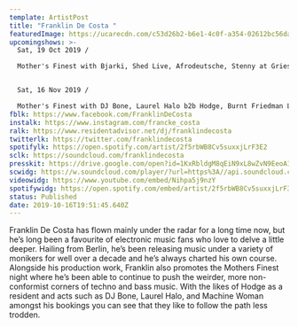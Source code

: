 ```yaml
---
template: ArtistPost
title: "Franklin De Costa "
featuredImage: https://ucarecdn.com/c53d26b2-b6e1-4c0f-a354-02612bc56da3/-/crop/1081x389/84,0/-/preview/
upcomingshows: >-
  Sat, 19 Oct 2019 /

  Mother's Finest with Bjarki, Shed Live, Afrodeutsche, Stenny at Griessmuehle, Berlin 


  Sat, 16 Nov 2019 /

  Mother's Finest with DJ Bone, Laurel Halo b2b Hodge, Burnt Friedman Live at Griessmuehle, Berlin
fblk: https://www.facebook.com/FranklinDeCosta
instalk: https://www.instagram.com/francke_costa
ralk: https://www.residentadvisor.net/dj/franklindecosta
twitterlk: https://twitter.com/franklindecosta
spotifylk: https://open.spotify.com/artist/2f5rbWB8Cv5suxxjLrF3E2
sclk: https://soundcloud.com/franklindecosta
presskit: https://drive.google.com/open?id=1KxRbldgM8qEiN9xL8wZvN9EeoA1JaPe8
scwidg: https://w.soundcloud.com/player/?url=https%3A//api.soundcloud.com/tracks/348827465&color=%23ff5500&auto_play=false&hide_related=false&show_comments=true&show_user=true&show_reposts=false&show_teaser=true&visual=true
videowidg: https://www.youtube.com/embed/Nihpa5j9nzY
spotifywidg: https://open.spotify.com/embed/artist/2f5rbWB8Cv5suxxjLrF3E2
status: Published
date: 2019-10-16T19:51:45.640Z
---
```

Franklin De Costa has flown mainly under the radar for a long time now, but he’s long been a favourite of electronic music fans who love to delve a little deeper. Hailing from Berlin, he’s been releasing music under a variety of monikers for well over a decade and he’s always charted his own course. Alongside his production work, Franklin also promotes the Mothers Finest night where he’s been able to continue to push the weirder, more non-conformist corners of techno and bass music. With the likes of Hodge as a resident and acts such as DJ Bone, Laurel Halo, and Machine Woman amongst his bookings you can see that they like to follow the path less trodden.
